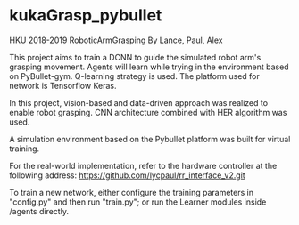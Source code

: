 # kukaGrasp_pybullet
HKU 2018-2019 RoboticArmGrasping
By Lance, Paul, Alex

This project aims to train a DCNN to guide the simulated robot arm's grasping movement. Agents will learn while trying in the environment based on PyBullet-gym. Q-learning strategy is used. The platform used for network is Tensorflow Keras.

In this project, vision-based and data-driven approach was realized to enable robot grasping. CNN architecture combined with HER algorithm was used.

A simulation environment based on the Pybullet platform was built for virtual training.

For the real-world implementation, refer to the hardware controller at the following address:
  https://github.com/lycpaul/rr_interface_v2.git
  
To train a new network, either configure the training parameters in "config.py" and then run "train.py"; or run the Learner modules inside /agents directly.
